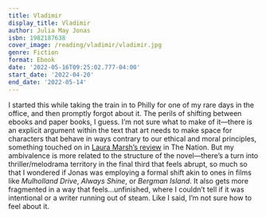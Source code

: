 ```yaml
---
title: Vladimir
display_title: Vladimir
author: Julia May Jonas
isbn: 1982187638
cover_image: /reading/vladimir/vladimir.jpg
genre: Fiction
format: Ebook
date: '2022-05-16T09:25:02.777-04:00'
start_date: '2022-04-20'
end_date: '2022-05-14'
---
```


I started this while taking the train in to Philly for one of my rare days in the office, and then promptly forgot about it. The perils of shifting between ebooks and paper books, I guess. I’m not sure what to make of it—there is an explicit argument within the text that art needs to make space for characters that behave in ways contrary to our ethical and moral principles, something touched on in [Laura Marsh’s review](https://www.thenation.com/article/culture/julia-may-jonas-vladimir/) in The Nation. But my ambivalence is more related to the structure of the novel—there’s a turn into thriller/melodrama territory in the final third that feels abrupt, so much so that I wondered if Jonas was employing a formal shift akin to ones in films like *Mulholland Drive*, *Always Shine*, or *Bergman Island*. It also gets more fragmented in a way that feels…unfinished, where I couldn’t tell if it was intentional or a writer running out of steam. Like I said, I’m not sure how to feel about it.